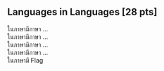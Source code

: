 ## Languages in Languages [28 pts]

ในภาษามีภาษา ...<br>
ในภาษามีภาษา ...<br>
ในภาษามีภาษา ...<br>
ในภาษามีภาษา ...<br>
ในภาษามี Flag

